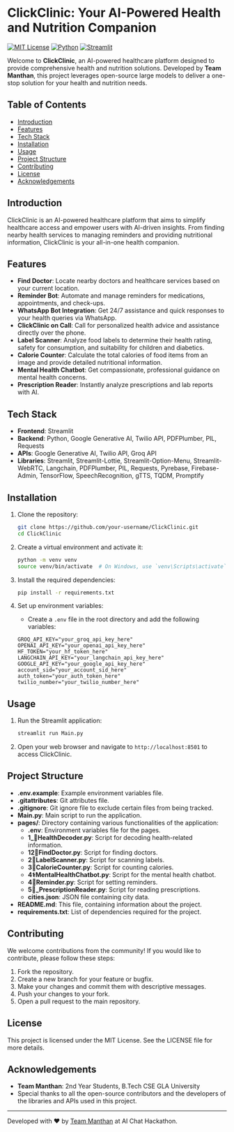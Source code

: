 # ClickClinic: Your AI-Powered Health and Nutrition Companion

[![MIT License](https://img.shields.io/badge/License-MIT-blue.svg)](LICENSE)
[![Python](https://img.shields.io/badge/Made%20with-Python-blue.svg)](https://www.python.org/)
[![Streamlit](https://img.shields.io/badge/Powered%20by-Streamlit-red.svg)](https://streamlit.io/)

Welcome to **ClickClinic**, an AI-powered healthcare platform designed to provide comprehensive health and nutrition solutions. Developed by **Team Manthan**, this project leverages open-source large models to deliver a one-stop solution for your health and nutrition needs.

## Table of Contents

- [Introduction](#introduction)
- [Features](#features)
- [Tech Stack](#tech-stack)
- [Installation](#installation)
- [Usage](#usage)
- [Project Structure](#project-structure)
- [Contributing](#contributing)
- [License](#license)
- [Acknowledgements](#acknowledgements)

## Introduction

ClickClinic is an AI-powered healthcare platform that aims to simplify healthcare access and empower users with AI-driven insights. From finding nearby health services to managing reminders and providing nutritional information, ClickClinic is your all-in-one health companion.

## Features

- **Find Doctor**: Locate nearby doctors and healthcare services based on your current location.
- **Reminder Bot**: Automate and manage reminders for medications, appointments, and check-ups.
- **WhatsApp Bot Integration**: Get 24/7 assistance and quick responses to your health queries via WhatsApp.
- **ClickClinic on Call**: Call for personalized health advice and assistance directly over the phone.
- **Label Scanner**: Analyze food labels to determine their health rating, safety for consumption, and suitability for children and diabetics.
- **Calorie Counter**: Calculate the total calories of food items from an image and provide detailed nutritional information.
- **Mental Health Chatbot**: Get compassionate, professional guidance on mental health concerns.
- **Prescription Reader**: Instantly analyze prescriptions and lab reports with AI.

## Tech Stack

- **Frontend**: Streamlit
- **Backend**: Python, Google Generative AI, Twilio API, PDFPlumber, PIL, Requests
- **APIs**: Google Generative AI, Twilio API, Groq API
- **Libraries**: Streamlit, Streamlit-Lottie, Streamlit-Option-Menu, Streamlit-WebRTC, Langchain, PDFPlumber, PIL, Requests, Pyrebase, Firebase-Admin, TensorFlow, SpeechRecognition, gTTS, TQDM, Promptify

## Installation

1. Clone the repository:
    ```sh
    git clone https://github.com/your-username/ClickClinic.git
    cd ClickClinic
    ```

2. Create a virtual environment and activate it:
    ```sh
    python -m venv venv
    source venv/bin/activate  # On Windows, use `venv\Scripts\activate`
    ```

3. Install the required dependencies:
    ```sh
    pip install -r requirements.txt
    ```

4. Set up environment variables:
    - Create a `.env` file in the root directory and add the following variables:
    ```env
    GROQ_API_KEY="your_groq_api_key_here"
    OPENAI_API_KEY="your_openai_api_key_here"
    HF_TOKEN="your_hf_token_here"
    LANGCHAIN_API_KEY="your_langchain_api_key_here"
    GOOGLE_API_KEY="your_google_api_key_here"
    account_sid="your_account_sid_here"
    auth_token="your_auth_token_here"
    twilio_number="your_twilio_number_here"
    ```

## Usage

1. Run the Streamlit application:
    ```sh
    streamlit run Main.py
    ```

2. Open your web browser and navigate to `http://localhost:8501` to access ClickClinic.

## Project Structure

- **.env.example**: Example environment variables file.
- **.gitattributes**: Git attributes file.
- **.gitignore**: Git ignore file to exclude certain files from being tracked.
- **Main.py**: Main script to run the application.
- **pages/**: Directory containing various functionalities of the application:
  - **.env**: Environment variables file for the pages.
  - **1_📜HealthDecoder.py**: Script for decoding health-related information.
  - **12🏥FindDoctor.py**: Script for finding doctors.
  - **2🧃LabelScanner.py**: Script for scanning labels.
  - **3🥕CalorieCounter.py**: Script for counting calories.
  - **4⚕️MentalHealthChatbot.py**: Script for the mental health chatbot.
  - **4🔔Reminder.py**: Script for setting reminders.
  - **5📝_PrescriptionReader.py**: Script for reading prescriptions.
  - **cities.json**: JSON file containing city data.
- **README.md**: This file, containing information about the project.
- **requirements.txt**: List of dependencies required for the project.

## Contributing

We welcome contributions from the community! If you would like to contribute, please follow these steps:

1. Fork the repository.
2. Create a new branch for your feature or bugfix.
3. Make your changes and commit them with descriptive messages.
4. Push your changes to your fork.
5. Open a pull request to the main repository.

## License

This project is licensed under the MIT License. See the LICENSE file for more details.

## Acknowledgements

- **Team Manthan**: 2nd Year Students, B.Tech CSE  GLA University
- Special thanks to all the open-source contributors and the developers of the libraries and APIs used in this project.

---

Developed with ❤️ by [Team Manthan](https://www.linkedin.com/in/sanskar-khandelwal-611249210/) at AI Chat Hackathon.
